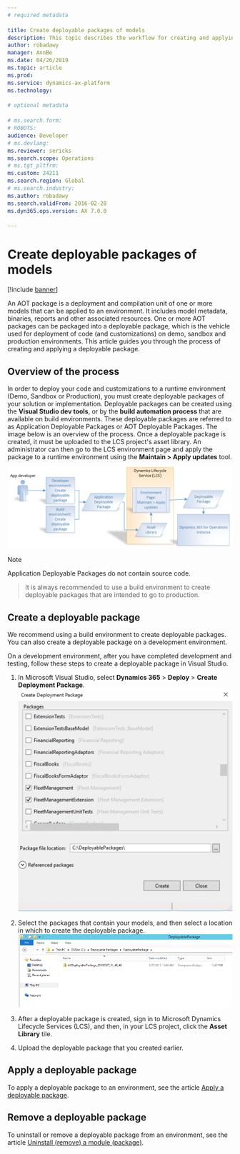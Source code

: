 ```yaml
---
# required metadata

title: Create deployable packages of models
description: This topic describes the workflow for creating and applying a deployable package.
author: robadawy
manager: AnnBe
ms.date: 04/26/2019
ms.topic: article
ms.prod: 
ms.service: dynamics-ax-platform
ms.technology: 

# optional metadata

# ms.search.form: 
# ROBOTS: 
audience: Developer
# ms.devlang: 
ms.reviewer: sericks
ms.search.scope: Operations
# ms.tgt_pltfrm: 
ms.custom: 24211
ms.search.region: Global
# ms.search.industry: 
ms.author: robadawy
ms.search.validFrom: 2016-02-28
ms.dyn365.ops.version: AX 7.0.0

---
```


# Create deployable packages of models

[!include [banner](../includes/banner.md)]

An AOT package is a deployment and compilation unit of one or more models that can be applied to an environment. It includes model metadata, binaries, reports and other associated resources. One or more AOT packages can be packaged into a deployable package, which is the vehicle used for deployment of code (and customizations) on demo, sandbox and production environments. This article guides you through the process of creating and applying a deployable package. 

## Overview of the process

In order to deploy your code and customizations to a runtime environment (Demo, Sandbox or Production), you must create deployable packages of your solution or implementation. Deployable packages can be created using the **Visual Studio dev tools**, or by the **build automation process** that are available on build environments. These deployable packages are referred to as Application Deployable Packages or AOT Deployable Packages. The image below is an overview of the process. Once a deployable package is created, it must be uploaded to the LCS project's asset library. An administrator can then go to the LCS environment page and apply the package to a runtime environment using the **Maintain &gt; Apply updates** tool. 

![Create and apply a deployment package](./media/createandapplydeployablepackage.png)

> [!NOTE]
> Application Deployable Packages do not contain source code.

> It is always recommended to use a build environment to create deployable packages that are intended to go to production.

## Create a deployable package
We recommend using a build environment to create deployable packages. You can also create a deployable package on a development environment. 

On a development environment, after you have completed development and testing, follow these steps to create a deployable package in Visual Studio.

1.  In Microsoft Visual Studio, select **Dynamics 365** &gt; **Deploy** &gt; **Create Deployment Package**.
![Create deployment package](./media/createdeploymentpackage-986x1024.png)

2.  Select the packages that contain your models, and then select a location in which to create the deployable package. 
![Select a location](./media/pack4.png)

3.  After a deployable package is created, sign in to Microsoft Dynamics Lifecycle Services (LCS), and then, in your LCS project, click the **Asset Library** tile.

4.  Upload the deployable package that you created earlier.

## Apply a deployable package
To apply a deployable package to an environment, see the article [Apply a deployable package](apply-deployable-package-system.md).

## Remove a deployable package
To uninstall or remove a deployable package from an environment, see the article [Uninstall (remove) a module (package)](uninstall-deployable-package.md).
